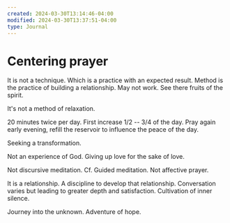 ```yaml
---
created: 2024-03-30T13:14:46-04:00
modified: 2024-03-30T13:37:51-04:00
type: Journal
---
```


# Centering prayer

It is not a technique. Which is a practice with an expected result. Method is the practice of building a relationship. May not work. See there fruits of the spirit. 

It's not a method of relaxation. 

20 minutes twice per day. First increase 1/2 -- 3/4 of the day. Pray again early evening, refill the reservoir to influence the peace of the day.

Seeking a transformation.

Not an experience of God. Giving up love for the sake of love.

Not discursive meditation. Cf. Guided meditation. Not affective prayer. 

It is a relationship. A discipline to develop that relationship. Conversation varies but leading to greater depth and satisfaction. Cultivation of inner silence.

Journey into the unknown. Adventure of hope.
